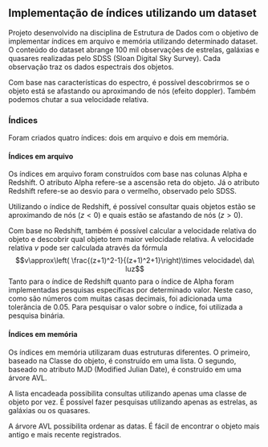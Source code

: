 ## Implementação de índices utilizando um dataset

Projeto desenvolvido na disciplina de Estrutura de Dados com o objetivo de implementar índices em arquivo e memória utilizando determinado dataset. O conteúdo do dataset abrange 100 mil observações de estrelas, galáxias e quasares realizadas pelo SDSS (Sloan Digital Sky Survey). Cada observação traz os dados espectrais dos objetos.

Com base nas características do espectro, é possível descobrirmos se o objeto está se afastando ou aproximando de nós (efeito doppler). Também podemos chutar a sua velocidade relativa.

### Índices

Foram criados quatro índices: dois em arquivo e dois em memória. 

#### Índices em arquivo

Os índices em arquivo foram construídos com base nas colunas Alpha e Redshift. O atributo Alpha refere-se a ascensão reta do objeto. Já o atributo Redshift refere-se ao desvio para o vermelho, observado pelo SDSS.

Utilizando o índice de Redshift, é possível consultar quais objetos estão se aproximando de nós $(z<0)$ e quais estão se afastando de nós $(z>0)$. 

Com base no Redshift, também é possível calcular a velocidade relativa do objeto e descobrir qual objeto tem maior velocidade relativa. A velocidade relativa $v$ pode ser calculada através da fórmula
$$v\approx\left( \frac{(z+1)^2-1}{(z+1)^2+1}\right)\times velocidade\ da\ luz$$
Tanto para o índice de Redshift quanto para o índice de Alpha foram implementadas pesquisas específicas por determinado valor. Neste caso, como são números com muitas casas decimais, foi adicionada uma tolerância de 0.05. Para pesquisar o valor sobre o índice, foi utilizada a pesquisa binária.

#### Índices em memória

Os índices em memória utilizaram duas estruturas diferentes. O primeiro, baseado na Classe do objeto, é construído em uma lista. O segundo, baseado no atributo MJD (Modified Julian Date), é construído em uma árvore AVL.

A lista encadeada possibilita consultas utilizando apenas uma classe de objeto por vez. É possível fazer pesquisas utilizando apenas as estrelas, as galáxias ou os quasares.

A árvore AVL possibilita ordenar as datas. É fácil de encontrar o objeto mais antigo e mais recente registrados.
